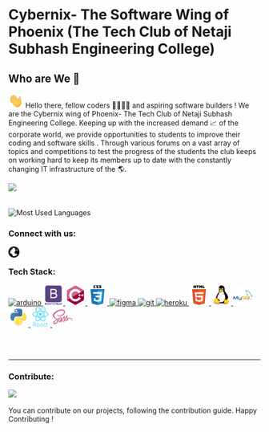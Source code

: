 
<!--
🙋‍♀️ A short introduction - what is your organization all about?
🌈 Contribution guidelines - how can the community get involved?
👩‍💻 Useful resources - where can the community find your docs? Is there anything else the community should know?
🍿 Fun facts - what does your team eat for breakfast?
🧙 Remember, you can do mighty things with the power of [Markdown](https://guides.github.com/features/mastering-markdown/)
-->
# Cybernix- The Software Wing of Phoenix (The Tech Club of Netaji Subhash Engineering College) 

 ## Who are We 🤔
 
 <img src="https://github.com/ABSphreak/ABSphreak/blob/master/gifs/Hi.gif" width="30px"> Hello there, fellow coders 👩‍💻👨‍💻 and aspiring software builders ! We are the Cybernix wing of Phoenix- The Tech Club of Netaji Subhash Engineering College. Keeping up with the increased demand 📈 of the corporate world, we provide opportunities to students to improve their coding and software skills . Through various forums on a vast array of topics and competitions to test the progress of the students the club keeps on working hard to keep its members up to date with the constantly changing IT infrastructure of the 🌎.

![](https://media3.giphy.com/media/116wwYf3ajIvrG/200w.webp?cid=ecf05e47t32szsms9gqu7u2q1ewvsber6ieq32aygdyq1fb1&rid=200w.webp&ct=g)


<br>

<img align="left" alt="Most Used Languages" src="https://komarev.com/ghpvc/?username=Cybernix-Phoenix-NSEC&color=dc143c" />

<br>



### Connect with us:

[<img align="left" alt="codeSTACKr.com" width="22px" src="https://raw.githubusercontent.com/iconic/open-iconic/master/svg/globe.svg" />][website]

<br />

### Tech Stack:

<p align="left"><a href="https://www.arduino.cc/" target="_blank"> <img src="https://cdn.worldvectorlogo.com/logos/arduino-1.svg" alt="arduino" width="40" height="40"/> </a> <a href="https://getbootstrap.com" target="_blank"> <img src="https://raw.githubusercontent.com/devicons/devicon/master/icons/bootstrap/bootstrap-plain-wordmark.svg" alt="bootstrap" width="40" height="40"/> </a>  <a href="https://www.w3schools.com/cpp/" target="_blank"> <img src="https://raw.githubusercontent.com/devicons/devicon/master/icons/cplusplus/cplusplus-original.svg" alt="cplusplus" width="40" height="40"/> </a> <a href="https://www.w3schools.com/css/" target="_blank"> <img src="https://raw.githubusercontent.com/devicons/devicon/master/icons/css3/css3-original-wordmark.svg" alt="css3" width="40" height="40"/> </a> <a href="https://www.figma.com/" target="_blank"> <img src="https://www.vectorlogo.zone/logos/figma/figma-icon.svg" alt="figma" width="40" height="40"/> </a>  <a href="https://git-scm.com/" target="_blank"> <img src="https://www.vectorlogo.zone/logos/git-scm/git-scm-icon.svg" alt="git" width="40" height="40"/> </a>  <a href="https://heroku.com" target="_blank"> <img src="https://www.vectorlogo.zone/logos/heroku/heroku-icon.svg" alt="heroku" width="40" height="40"/> </a> <a href="https://www.w3.org/html/" target="_blank"> <img src="https://raw.githubusercontent.com/devicons/devicon/master/icons/html5/html5-original-wordmark.svg" alt="html5" width="40" height="40"/> </a>  <a href="https://www.linux.org/" target="_blank"> <img src="https://raw.githubusercontent.com/devicons/devicon/master/icons/linux/linux-original.svg" alt="linux" width="40" height="40"/> </a>   <a href="https://www.mysql.com/" target="_blank"> <img src="https://raw.githubusercontent.com/devicons/devicon/master/icons/mysql/mysql-original-wordmark.svg" alt="mysql" width="40" height="40"/> </a>   <a href="https://www.python.org" target="_blank"> <img src="https://raw.githubusercontent.com/devicons/devicon/master/icons/python/python-original.svg" alt="python" width="40" height="40"/> </a> <a href="https://reactjs.org/" target="_blank"> <img src="https://raw.githubusercontent.com/devicons/devicon/master/icons/react/react-original-wordmark.svg" alt="react" width="40" height="40"/> </a> <a href="https://sass-lang.com" target="_blank"> <img src="https://raw.githubusercontent.com/devicons/devicon/master/icons/sass/sass-original.svg" alt="sass" width="40" height="40"/> </a>  </p>

<br />
<br />

---

<!-- <img align="left" alt="procheta1999's Github Stats" src="https://github-readme-stats.vercel.app/api?username=Cybernix-Phoenix-NSEC&show_icons=true&hide_border=true&theme=radical" /> -->

### Contribute:

![](https://media2.giphy.com/media/l0Erysz6oRiTxixoc/200.webp?cid=ecf05e47v4jnw9izdlq9z3vlff4rrdzter2rknqfzg82ml8n&rid=200.webp&ct=g)

You can contribute on our projects, following the contribution guide. Happy Contributing !

[website]: https://www.phoenixnsec.in/home
